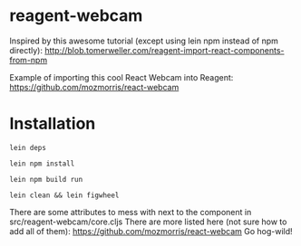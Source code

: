 # reagent-webcam

Inspired by this awesome tutorial (except using lein npm instead of npm directly): http://blob.tomerweller.com/reagent-import-react-components-from-npm

Example of importing this cool React Webcam into Reagent: https://github.com/mozmorris/react-webcam



# Installation
`lein deps`

`lein npm install`

`lein npm build run`

`lein clean && lein figwheel`


There are some attributes to mess with next to the component in src/reagent-webcam/core.cljs
There are more listed here (not sure how to add all of them): https://github.com/mozmorris/react-webcam
Go hog-wild!
